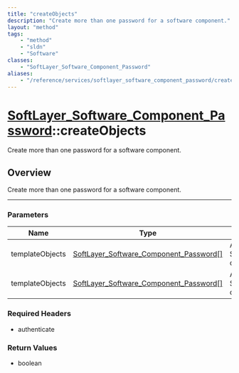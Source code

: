 ```yaml
---
title: "createObjects"
description: "Create more than one password for a software component."
layout: "method"
tags:
    - "method"
    - "sldn"
    - "Software"
classes:
    - "SoftLayer_Software_Component_Password"
aliases:
    - "/reference/services/softlayer_software_component_password/createObjects"
---
```

# [SoftLayer_Software_Component_Password](/reference/services/SoftLayer_Software_Component_Password)::createObjects


Create more than one password for a software component.


## Overview 
Create more than one password for a software component. 

-----

### Parameters 
|Name | Type | Description |
| --- | --- | --- |
|templateObjects| <a href='/reference/datatypes/SoftLayer_Software_Component_Password'>SoftLayer_Software_Component_Password[] </a>| An array of SoftLayer_Software_Component_Password objects that you wish to create.|
|templateObjects| <a href='/reference/datatypes/SoftLayer_Software_Component_Password'>SoftLayer_Software_Component_Password[] </a>| An array of SoftLayer_Software_Component_Password objects that you wish to create.|


### Required Headers
* authenticate


### Return Values
* boolean




